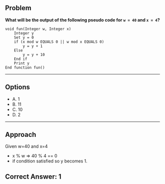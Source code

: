 ## Problem

**What will be the output of the following pseudo code for `w = 40` and `x = 4`?**

```pseudo
void fun(Integer w, Integer x)
    Integer y
    Set y = 0
    if (x mod w EQUALS 0 || w mod x EQUALS 0)
        y = y + 1
    Else
        y = y + 10
    End if
    Print y
End function fun()
```

---

## Options

- A. 1  
- B. 11  
- C. 10  
- D. 2  

---

## Approach

Given w=40 and x=4
  - x % w => 40 % 4 == 0
  - if condition satisfied so y becomes 1.


## Correct Answer: **1**
